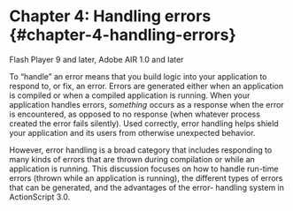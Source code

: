 # Chapter 4: Handling errors {#chapter-4-handling-errors}

Flash Player 9 and later, Adobe AIR 1.0 and later

To “handle” an error means that you build logic into your application to respond to, or fix, an error. Errors are generated either when an application is compiled or when a compiled application is running. When your application handles errors, _something_ occurs as a response when the error is encountered, as opposed to no response (when whatever process created the error fails silently). Used correctly, error handling helps shield your application and its users from otherwise unexpected behavior.

However, error handling is a broad category that includes responding to many kinds of errors that are thrown during compilation or while an application is running. This discussion focuses on how to handle run-time errors (thrown while an application is running), the different types of errors that can be generated, and the advantages of the error- handling system in ActionScript 3.0.